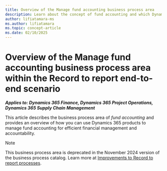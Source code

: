 ```yaml
---
title: Overview of the Manage fund accounting business process area
description: Learn about the concept of fund accounting and which Dynamics 365 products support this area out of the box.
author: lifiatamara-ms
ms.author: lifiatamara
ms.topic: concept-article
ms.date: 02/10/2025
---
```


# Overview of the Manage fund accounting business process area within the Record to report end-to-end scenario

***Applies to: Dynamics 365 Finance, Dynamics 365 Project Operations, Dynamics 365 Supply Chain Management***

This article describes the business process area of *fund accounting* and provides an overview of how you can use Dynamics 365 products to manage fund accounting for efficient financial management and accountability.

> [!NOTE]
> This business process area is deprecated in the November 2024 version of the business process catalog. Learn more at [Improvements to Record to report processes](about-whats-new-2024-november.md#improvements-to-record-to-report-processes).

<!-- Fund accounting is a crucial business process area, especially for non-profit organizations and government entities. It provides a detailed account of income and expenditure to help the organization provide transparency and accountability in financial operations. With Dynamics 365, organizations can streamline their fund accounting processes and track funds effectively, maintain regulatory compliance, and make informed financial decisions.

Defining, scoping, and implementing fund accounting in an overall business solution implementation should ideally occur during the initial stages of the project. This is because fund accounting forms the backbone of financial management and influences other business processes. Early implementation allows for seamless integration with other modules and ensures that the system accurately reflects the organization's financial structure. Moreover, it provides ample time for testing and adjustments before going live, minimizing potential disruptions to operations.

## Stakeholders

Many people across the organization should contribute to the decision-making process and design of the *Manage fund accounting* area. The following list provides examples of such stakeholders:

- **Finance managers**: As the primary users of fund accounting, they can provide valuable insights into the specific needs and challenges of the organization.

- **External auditors or consultants**: They can provide an outside perspective, ensuring the system meets regulatory requirements and follows best practices.

- **Governments**: Governments can have legal and administrative requirements for fund accounting.

## Manage fund accounting process flow

The following diagram illustrates the *Manage fund accounting* business process area. [!INCLUDE [daf-business-process-flow-def](~/../shared-content/shared/guidance-includes/daf-business-process-flow-def.md)]

:::image type="content" source="media\record-to-report-manage-fund-accounting-1.svg" alt-text="Diagram showing the connection the Manage fund accounting business process area and other business processes." lightbox="media\record-to-report-manage-fund-accounting-1.svg":::

The following steps are illustrated in the *Manage fund accounting* business process flow diagram.

1. Start

2. *Record to report* end-to-end process

3. *Define ledger structure and organizational accounting policies* business process area

4. *Manage budgets* business process area

5. *Manage fund accounting* business process area

    1. *Define restricted and unrestricted funds*  

        The first step where you define the types of funds that the system must manage.

    2. *Define posting policies*  

        After defining the funds, you must establish the rules for how transactions will be posted to these funds.

    3. *Configure budget planning for fund accounting*  

         Once the funds and posting policies are defined, you can set up the budget planning process tailored to fund accounting.

    4. *Create and manage preliminary budgets*  

        After configuring budget planning, you can create preliminary budgets for each fund.

    5. *Process appropriations*  

        Appropriations are processed next, which involves allocating money to the different funds.

    6. *Manage an approved budget*  

        Once appropriations are processed, you can manage the approved budget for each fund.

    7. *Prevent budget overages for a fund*  

        Implement measures to prevent spending more than what's available in a fund's budget.

    8. *Record revenues against funds*  

        As revenues are received, they're recorded against the appropriate funds.

    9. *Process expenditures against funds*  

        Similarly, as expenses are incurred, they're processed against the appropriate funds.

    10. *Review available financial resources*  

        Regularly review the financial resources available in each fund.

    11. *Perform ledger settlements for funds*  

        At the end of a period, perform ledger settlements to ensure all transactions are properly accounted for in each fund.

    12. *Complete closing entries for fund accounting*  

        Finally, complete the closing entries for the accounting period.

6. End.

There's a parallel branch from h, *Record revenues against funds* subprocess to the *Order to cash* and *Service to cash* end-to-end processes and the [Record financial transactions](record-to-report-record-financial-transactions.md) business process area because documents, such as free text invoices, are posted and revenues are recorded to the appropriate funds.

A second parallel branch exists from i, *Process expenditures against funds* subprocess to *Source to pay* end-to-end processes as documents, such as vendor invoices, are posted, and expenditures are recorded to the appropriate funds.

A third parallel branch exists from j, *Review available financial resources* subprocess to *Report and analyze financials and cash flow* business process area.

A fourth parallel branch exists from l, *Complete closing entries for fund accounting* subprocess to *Close financial periods* business process area.

## Manage fund accounting benefits

There are many benefits that can be used to monitor and measure the success of implementing technology to support the *Manage fund accounting* area. The following sections outline the key benefits that an organization might monitor and measure for Manage fund accounting.

### Efficiency

Dynamics 365 automates many of the routine tasks involved in fund accounting, reducing manual effort and increasing efficiency. Here's how Dynamics 365 contributes to efficiency:

- *Automated processes*: Dynamics 365 can automate many routine tasks in fund accounting, such as data entry, calculations, and report generation. This not only saves time but also allows staff to focus on more strategic tasks.

- *Streamlined workflows*: Dynamics 365 supports customizable workflows that can streamline fund accounting processes. For example, it can automatically route transactions for approval based on predefined rules, reducing delays and improving process efficiency.

- *Centralized data*: With Dynamics 365, all fund accounting data is stored in a centralized system. This eliminates the need for multiple spreadsheets or systems, making it easier to manage and access data.

- *Reduced training time*: The user-friendly interface of Dynamics 365 reduces the learning curve for staff members, reducing training time and costs.

By enhancing efficiency, Dynamics 365 helps organizations get more done in less time, which leads to cost savings and an improved financial management.

### Accuracy

Automated calculations and processes reduce the risk of human error, ensuring more accurate financial reporting. Dynamics 365 enhances accuracy in several ways:

- *Automated calculations*: Dynamics 365 automates complex calculations required in fund accounting. This minimizes the risk of human errors that can occur with manual calculations, ensuring more accurate results.

- *Data validation*: The system has built-in data validation rules that check for errors or inconsistencies at the point of data entry. This helps to ensure the accuracy of financial data.

- *Audit trails*: Dynamics 365 maintains a complete audit trail of all transactions. This not only ensures accountability but also allows for accurate tracking and reporting of funds.

- *Consistent data*: Since all fund accounting data is stored in a centralized system, it ensures consistency across all reports and financial statements.

By enhancing accuracy, Dynamics 365 helps organizations maintain financial integrity, comply with regulatory requirements, and make informed decisions based on reliable data.

### Compliance

Dynamics 365 has built-in features to help organizations comply with regulatory requirements related to fund accounting. Dynamics 365 aids in maintaining compliance in several ways:

- *Regulatory compliance*: Dynamics 365 is designed with regulatory compliance in mind. It includes features that help organizations adhere to various fund accounting standards and regulations. For example, it can generate reports that align with specific regulatory formats.

- *Audit trails*: Dynamics 365 maintains detailed audit trails of all transactions. This feature is crucial for compliance, as it allows organizations to demonstrate accountability and transparency in their use of funds.

- *Access controls*: Dynamics 365 allows for robust access controls, ensuring that only authorized individuals can access sensitive financial data. This helps prevent fraud and misuse of funds, thereby aiding in compliance.

- *Data integrity*: By ensuring the accuracy and consistency of financial data, Dynamics 365 indirectly supports compliance. Accurate data is crucial for meeting reporting requirements and demonstrating regulatory compliance.

By enhancing compliance, Dynamics 365 not only helps organizations avoid penalties and damage to their reputation but also fosters trust among donors, board members, and the public.

## Next steps

If you want to implement Dynamics 365 solutions to assist with your *Manage fund accounting* business processes, you can use the following resources and steps to learn more. (Links are added when the articles are ready.)

1. [Define ledger structure and organizational accounting policies](/dynamics365/guidance/business-processes/report-to-record-define-financial-structure-organizational-accounting-policies)
1. [Manage budgets](record-to-report-manage-budgets.md)
[Record financial transactions](record-to-report-record-financial-transactions.md)
1. [Close financial periods](record-to-report-close-financial-periods.md)
1. *Report and analyze financials and cash flow*
1. *Manage fund accounting* (the article you're currently reading)
 
## Related information

You can use the following resources to learn more about the Manage fund accounting process in Dynamics 365.

- [Posting definitions - Finance](/dynamics365/finance/general-ledger/posting-definitions)

- [Funds in the public sector - Finance](/dynamics365/finance/public-sector/funds-public-sector)

- [Configure Dynamics 365 Finance for public sector - Training](/training/modules/configure-public-sector-dyn365-finance)

- [Microsoft Certified: Dynamics 365 Finance Functional Consultant Associate](/certifications/exams/mb-310)

<!-- ## Tags

*Industries:* Services (70-89), Public Administration (91-99)

*Stakeholders:* Accounts payable, Accounts receivable, Audit, Finance, Project Management, Purchasing, Treasury

*Products:* Dynamics 365 Finance, Dynamics 365 Project Operations, Dynamics 365 Supply Chain Management -->
<!-- 
## Contributors

*This article is maintained by Microsoft. It was originally written by the following contributors.*

Principal author:

- [Lifia Tamara](https://www.linkedin.com/in/lifia/) | Consultant

Other contributors:

- [Rachel Profitt](https://www.linkedin.com/in/RachelProfitt) | Principal Program Manager -->
